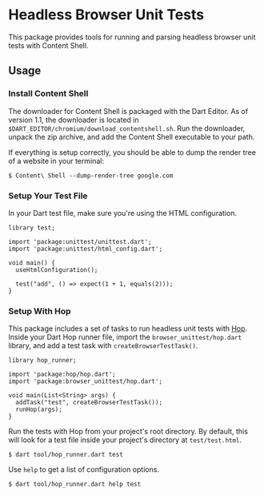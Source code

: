 # Headless Browser Unit Tests
This package provides tools for running and parsing headless browser unit tests with Content Shell.

## Usage

### Install Content Shell
The downloader for Content Shell is packaged with the Dart Editor. As of version 1.1, the downloader is located in `$DART_EDITOR/chromium/download_contentshell.sh`. Run the downloader, unpack the zip archive, and add the Content Shell executable to your path.

If everything is setup correctly, you should be able to dump the render tree of a website in your terminal:

```
$ Content\ Shell --dump-render-tree google.com
```

### Setup Your Test File
In your Dart test file, make sure you're using the HTML configuration.

```
library test;

import 'package:unittest/unittest.dart';
import 'package:unittest/html_config.dart';

void main() {
  useHtmlConfiguration();
  
  test("add", () => expect(1 + 1, equals(2)));
}
```

### Setup With Hop
This package includes a set of tasks to run headless unit tests with [Hop](https://github.com/dart-lang/hop). Inside your Dart Hop runner file, import the `browser_unittest/hop.dart` library, and add a test task with `createBrowserTestTask()`.

```
library hop_runner;

import 'package:hop/hop.dart';
import 'package:browser_unittest/hop.dart';

void main(List<String> args) {
  addTask("test", createBrowserTestTask());
  runHop(args);
}
```

Run the tests with Hop from your project's root directory. By default, this will look for a test file inside your project's directory at `test/test.html`.

```
$ dart tool/hop_runner.dart test
```

Use `help` to get a list of configuration options.

```
$ dart tool/hop_runner.dart help test
```